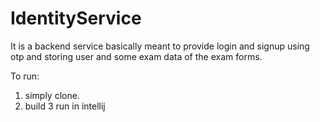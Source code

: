 # IdentityService

It is a backend service basically meant to provide login and signup using otp and storing user and some exam data of the exam forms.

To run:
1. simply clone.
2. build
3 run in intellij
